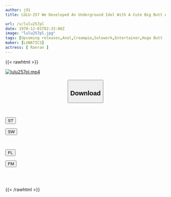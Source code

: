 ```yaml
---
author: j91
title: LULU-257 We Developed An Underground Idol With A Cute Big Butt And A Bruised Butt Who Runs An Off-paco Pillow Business, And Made It Into An Exmasochist Anal Creampie Meat Urinal That Goes Crazy With Anal Sex. Ranran

url: /v/lulu257pl
date: 1970-12-01T02:33:00Z
image: "lulu257pl.jpg"
tags: [Upcoming releases,Anal,Creampie,Solowork,Entertainer,Huge Butt	 ]
maker: [LUNATICS]
actress: [ Ranran ]
---
```



{{< rawhtml >}}

<div class="video" data-videoid="pending_link.html">
    <a href="javascript:;">
        <img src="/v/lulu257pl/lulu257pl.jpg" width="WIDTH" height="HEIGHT" alt="lulu257pl.mp4" loading="lazy">
    </a>
</div>

<script type="text/javascript" src="https://j91.asia/asset/on-demand-pend.js"></script>

<br>
  <link rel="stylesheet" href="https://j91.asia/asset/bs5.css">
  
  <center>
  <button class="btn btn-primary" type="button" data-bs-toggle="collapse" data-bs-target=".multi-collapse" aria-expanded="false" aria-controls="multiCollapseExample1 multiCollapseExample2"><h2>Download</h2></button></center>
</p>
<div class="row">
  <div class="col">
    <div class="collapse multi-collapse" id="multiCollapseExample1">
      <div class="card card-body">
	      	      <br>
<div class="buttons">  
<p><a href="https://j91.asia/pending_link.html" target="_blank"><button class="btn-hover color-3"><i class="fa fa-download"></i> ST</button></a></p>
<p><a href="https://j91.asia/pending_link.html" target="_blank"><button class="btn-hover color-2"><i class="fa fa-download"></i> SW</button></a></p></div>
    </div>
  </div>
</div>
  <div class="col">
    <div class="collapse multi-collapse" id="multiCollapseExample2">
      <div class="card card-body">
	      <br>
<div class="buttons">
<p><a href="https://j91.asia/pending_link.html" target="_blank"><button class="btn-hover color-9"><i class="fa fa-download"></i> FL</button></a></p>
<p><a href="https://j91.asia/pending_link.html" target="_blank"><button class="btn-hover color-8"><i class="fa fa-download"></i> FM</button></a></p></div>
<br><br>
      </div>
    </div>
  </div>
</div>

{{< /rawhtml >}}